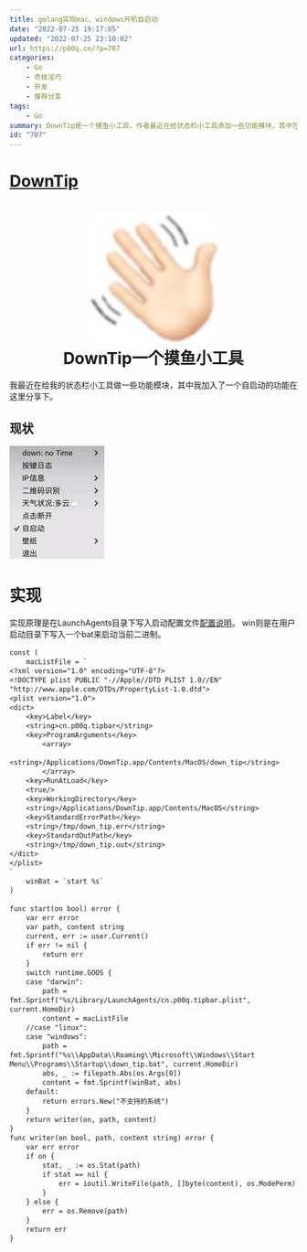 ```yaml
---
title: golang实现mac、windows开机自启动
date: "2022-07-25 19:17:05"
updated: "2022-07-25 23:10:02"
url: https://p00q.cn/?p=707
categories:
    - Go
    - 奇技淫巧
    - 开发
    - 推荐分享
tags:
    - Go
summary: DownTip是一个摸鱼小工具，作者最近在给状态栏小工具添加一些功能模块，其中包括了一个自启动的功能。实现原理是通过在LaunchAgents目录下写入一个启动配置文件，在Mac上实现自启动。在Windows上，作者是在用户启动目录下写入一个bat文件来启动当前二进制。具体实现的代码可以参考上述代码段。
id: "707"
---
```


# [DownTip](https://github.com/danbai225/down_tip)
<h1 align="center">
  <img src="https://github.com/danbai225/tipbar/raw/main/core/ico.png" width="224px"/><br/>
  DownTip一个摸鱼小工具
</h1>

我最近在给我的状态栏小工具做一些功能模块，其中我加入了一个自启动的功能在这里分享下。
## 现状
![image](../res/img/707.jpeg)

# 实现
实现原理是在LaunchAgents目录下写入启动配置文件[配置说明](https://www.fythonfang.com/blog/2021/4/19/mac-launchd-daemons-and-agents-tutorial)。
win则是在用户启动目录下写入一个bat来启动当前二进制。
```golang
const (
	macListFile = `
<?xml version="1.0" encoding="UTF-8"?>
<!DOCTYPE plist PUBLIC "-//Apple//DTD PLIST 1.0//EN" "http://www.apple.com/DTDs/PropertyList-1.0.dtd">
<plist version="1.0">
<dict>
	<key>Label</key>
	<string>cn.p00q.tipbar</string>
	<key>ProgramArguments</key>
        <array>
        	<string>/Applications/DownTip.app/Contents/MacOS/down_tip</string>
        </array>
	<key>RunAtLoad</key>
	<true/>
	<key>WorkingDirectory</key>
	<string>/Applications/DownTip.app/Contents/MacOS</string>
	<key>StandardErrorPath</key>
	<string>/tmp/down_tip.err</string>
	<key>StandardOutPath</key>
	<string>/tmp/down_tip.out</string>
</dict>
</plist>
`
	winBat = `start %s`
)

func start(on bool) error {
	var err error
	var path, content string
	current, err := user.Current()
	if err != nil {
		return err
	}
	switch runtime.GOOS {
	case "darwin":
		path = fmt.Sprintf("%s/Library/LaunchAgents/cn.p00q.tipbar.plist", current.HomeDir)
		content = macListFile
	//case "linux":
	case "windows":
		path = fmt.Sprintf("%s\\AppData\\Roaming\\Microsoft\\Windows\\Start Menu\\Programs\\Startup\\down_tip.bat", current.HomeDir)
		abs, _ := filepath.Abs(os.Args[0])
		content = fmt.Sprintf(winBat, abs)
	default:
		return errors.New("不支持的系统")
	}
	return writer(on, path, content)
}
func writer(on bool, path, content string) error {
	var err error
	if on {
		stat, _ := os.Stat(path)
		if stat == nil {
			err = ioutil.WriteFile(path, []byte(content), os.ModePerm)
		}
	} else {
		err = os.Remove(path)
	}
	return err
}

```

